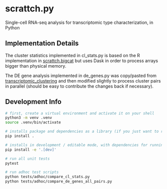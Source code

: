 # scrattch.py
Single-cell RNA-seq analysis for transcriptomic type characterization, in Python


## Implementation Details

The cluster statistics implemented in cl_stats.py is based on the R implementation in [scrattch.bigcat](https://github.com/AllenInstitute/scrattch.bigcat) but uses Dask in order to process arrays bigger than physical memory.

The DE gene analysis implemented in de_genes.py was copy/pasted from [transcriptomic_clustering](https://github.com/AllenInstitute/transcriptomic_clustering) and then modified slightly to process cluster pairs in parallel (should be easy to contribute the changes back if necessary).

## Development Info

```sh
# first, create a virtual environment and activate it on your shell
python3 -m venv .venv
source .venv/bin/activate

# installs package and dependencies as a library (if you just want to run )
pip install .

# installs in development / editable mode, with dependencies for running tests
pip install -e '.[dev]'

# run all unit tests
pytest

# run adhoc test scripts
python tests/adhoc/compare_cl_stats.py
python tests/adhoc/compare_de_genes_all_pairs.py
```
